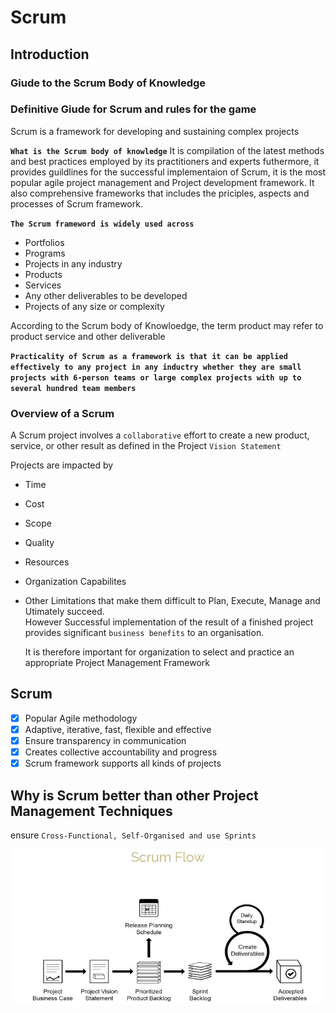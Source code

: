 # Scrum

## Introduction

### Giude to the Scrum Body of Knowledge

### Definitive Giude for Scrum and rules for the game

Scrum is a framework for developing and sustaining complex projects

**`What is the Scrum body of knowledge`**
It is compilation of the latest methods and best practices employed by its practitioners and experts futhermore, it provides guildlines for the successful implementaion of Scrum, it is the most popular agile project management and Project development framework. It also comprehensive frameworks that includes the priciples, aspects and processes of Scrum framework.

**`The Scrum frameword is widely used across`**

<!-- - [x] Portfolios
- [ ] unchecked -->

- Portfolios
- Programs
- Projects in any industry
- Products
- Services
- Any other deliverables to be developed
- Projects of any size or complexity

According to the Scrum body of Knowloedge, the term product may refer to product service and other deliverable

**`Practicality of Scrum as a framework is that it can be applied effectively to any project in any inductry whether they are small projects with 6-person teams or large complex projects with up to several hundred team members`**

### Overview of a Scrum

A Scrum project involves a `collaborative` effort to create a new product, service, or other result as defined in the Project `Vision Statement`

Projects are impacted by

- Time
- Cost
- Scope
- Quality
- Resources
- Organization Capabilites
- Other Limitations that make them difficult to Plan, Execute, Manage and Utimately succeed.  
  However Successful implementation of the result of a finished project provides significant `business benefits` to an organisation.

  It is therefore important for organization to select and practice an appropriate Project Management Framework

## **Scrum**

- [x] Popular Agile methodology
- [x] Adaptive, iterative, fast, flexible and effective
- [x] Ensure transparency in communication
- [x] Creates collective accountability and progress
- [x] Scrum framework supports all kinds of projects

## **Why is Scrum better than other Project Management Techniques**

ensure `Cross-Functional, Self-Organised and use Sprints`

![scrum-flow](/02-scrum-flow.JPG)
